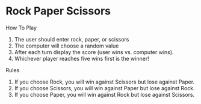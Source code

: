 # Rock Paper Scissors

How To Play
1. The user should enter rock, paper, or scissors 
2. The computer will choose a random value
3. After each turn display the score (user wins vs. computer wins).
4. Whichever player reaches five wins first is the winner!

Rules
1. If you choose Rock, you will win against Scissors but lose against Paper. 
2. If you choose Scissors, you will win against Paper but lose against Rock. 
3. If you choose Paper, you will win against Rock but lose against Scissors.
